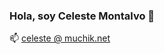 ### Hola, soy Celeste Montalvo :wave:

:mailbox: <a href="mailto:celeste@muchik.net">celeste @ muchik.net</a>
